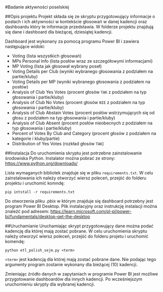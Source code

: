 #Badanie aktywności poselskiej

##Opis projektu
Projekt składa się ze skryptu przygotowujący informacje o posłach i ich aktywności w kontekście głosowań w danej kadencji oraz dashboardu który te informacje przedstawia.
W folderze projektu znajdują się dane i dashboard dla bieżącej, dziesiątej kadencji.

Dashboard jest wykonany za pomocą programu Power BI i zawiera następujące widoki:
- Voting (lista wszystkich głosowań)
- MPs Personal Info (lista posłów wraz ze szczegółowymi informacjami)
- MP Voting (lista jak głosował wybrany poseł)
- Voting Details per Club (wyniki wybranego głosowania z podziałem na partie/kluby)
- Voting Details per MP (wyniki wybranego głosowania z podziałem na posłów)
- Analysis of Club Yes Votes (procent głosów `TAK` z podziałem na typ głosowania i partie/kluby)
- Analysis of Club No Votes (procent głosów `NIE` z podziałem na typ głosowania i partie/kluby)
- Analysis of Club Abstain Votes (procent posłów wstrzymujących się od głosu z podziałem na typ głosowania i partie/kluby)
- Analysis of Club Absent (procent posłów nieobecnych z podziałem na typ głosowania i partie/kluby)
- Percent of Votes By Club and Category (procent głosów z podziałem na kategorie i kluby/partie)
- Distribution of Yes Votes (rozkład głosów `TAK`)

##Instalacja
Do uruchomienia skryptu jest potrzebne zainstalowanie środowiska Python. Instalator można pobrać ze strony: https://www.python.org/downloads/

Lista wymaganych bibliotek znajduje się w pliku `requirements.txt`. W celu zainstalowania ich należy otworzyć wiersz poleceń, przejść do folderu projektu i uruchomić komndę:
```
pip intstall -r requirements.txt
```

Do otworzenia pliku .pbix w którym znajduje się dashboard potrzebny jest program Power BI Desktop. Plik instalacyjny oraz instrukcję instalacji można znaleźć pod adresem: https://learn.microsoft.com/pl-pl/power-bi/fundamentals/desktop-get-the-desktop

##Uruchamianie
Uruchamiając skrypt przygotowujący dane można podać kadencję dla której mają zostać pobrane.
W celu uruchomienia skryptu należy otworzyć wiersz poleceń, przejść do folderu projetu i uruchomić komendę:
```
python etl_polish_sejm.py <term>
```
`<term>` jest kadencją dla której mają zostać pobrane dane. Nie podając tego argumenty program zostanie wykonany dla bieżącej (10) kadencji.

Zmieniając źródło danych w zapytaniach w programie Power BI jest możliwe przygotowanie dashboardów dla innych kadencji. Po wcześniejszym uruchomieniu skrypty dla wybranej kadencji.